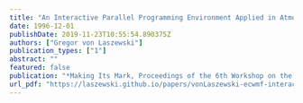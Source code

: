```yaml
---
title: "An Interactive Parallel Programming Environment Applied in Atmospheric Science"
date: 1996-12-01
publishDate: 2019-11-23T10:55:54.890375Z
authors: ["Gregor von Laszewski"]
publication_types: ["1"]
abstract: ""
featured: false
publication: "*Making Its Mark, Proceedings of the 6th Workshop on the Use of Parallel Processors in Meteorology*"
url_pdf: "https://laszewski.github.io/papers/vonLaszewski-ecwmf-interactive.pdf"
---
```


